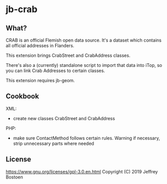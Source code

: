 # jb-crab

## What?
CRAB is an official Flemish open data source. It's a dataset which contains all official addresses in Flanders.

This extension brings CrabStreet and CrabAddress classes.

There's also a (currently) standalone script to import that data into iTop, so you can link Crab Addresses to certain classes.

This extension requires jb-geom.

## Cookbook

XML:
- create new classes CrabStreet and CrabAddress

PHP:
- make sure ContactMethod follows certain rules. Warning if necessary, strip unnecessary parts where needed

## License
https://www.gnu.org/licenses/gpl-3.0.en.html
Copyright (C) 2019 Jeffrey Bostoen

